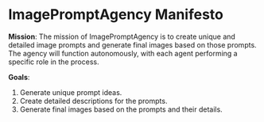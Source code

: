 # ImagePromptAgency Manifesto

**Mission**: The mission of ImagePromptAgency is to create unique and detailed image prompts and generate final images based on those prompts. The agency will function autonomously, with each agent performing a specific role in the process.

**Goals**:
1. Generate unique prompt ideas.
2. Create detailed descriptions for the prompts.
3. Generate final images based on the prompts and their details.